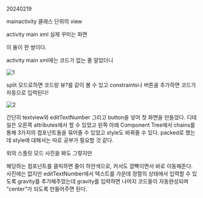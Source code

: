20240219

mainactivity 클래스 단위의 view

activity main xml 실제 꾸미는 화면

이 둘이 한 쌍이다.

activity main xml에는 코드가 없는 줄 알았더니 

![1](<img width="1341" alt="1" src="https://github.com/theBettor/Android_Dictionary/assets/89888486/242c046c-724d-4521-81aa-60ed5ad75bc6">)


split 모드로하면 코드랑 뷰?를 같이 볼 수 있고 constraints나 버튼을 추가하면 코드가 자동으로 입력된다! 

![2](<img width="1329" alt="2" src="https://github.com/theBettor/Android_Dictionary/assets/89888486/10aec6de-c5cd-4d72-8a39-b5590a12a74e">)

간단히 textview와 editTextNumber 그리고 button을 넣어 첫 화면을 만들었다. 디테일은 오른쪽 attributes에서 할 수 있었고 왼쪽 아래 Component Tree에서 chains를 통해 3가지의 컴포넌트들을 묶어줄 수 있었고 style도 바꿔줄 수 있다. packed로 했는데 style에 대해서는 따로 공부가 필요할 것 같다.

위의 스플릿 모드 사진을 봐도 그렇지만

해당하는 컴포넌트를 클릭하면 줄이 하얀색으로, 커서도 깜빡이면서 바로 이동해준다. 사진에는 없지만 editTextNumber에서 텍스트를 가운데 정렬의 상태에서 입력할 수 있도록 gravity를 추가해주었는데 gravity를 입력하면 나머지 코드들이 자동완성되며 “center”가 되도록 만들어주면 된다.
